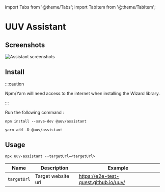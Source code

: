 import Tabs from '@theme/Tabs';
import TabItem from '@theme/TabItem';

# UUV Assistant

## Screenshots

![Assistant screenshots](@site/static/img/assistant/screenshots.gif)

## Install
:::caution

Npm/Yarn will need access to the internet when installing the Wizard library.

:::

Run the following command :

<Tabs>
<TabItem value="npm" label="Npm">

```shell
npm install --save-dev @uuv/assistant
```

</TabItem>
<TabItem value="Yarn" label="Yarn">

```shell
yarn add -D @uuv/assistant
```

</TabItem>
</Tabs>

## Usage

```shell
npx uuv-assistant --targetUrl=<targetUrl>

```

| Name        | Description                                                                                                   | Example                               |
|-------------|---------------------------------------------------------------------------------------------------------------|---------------------------------------|
| `targetUrl` | Target website url                                                                                            | https://e2e-test-quest.github.io/uuv/ |


    

